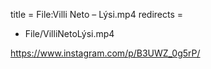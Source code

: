 title = File:Villi Neto – Lýsi.mp4
redirects =
-  File/VilliNetoLýsi.mp4
>>>>

https://www.instagram.com/p/B3UWZ_0g5rP/